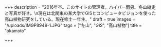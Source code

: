 +++
description = "2016年卒。このサイトの管理者。ハイパー雨男。冬山縦走と写真が好き。\n現在は北関東の某大学でGISとコンピュータビジョンを使った高山植物研究をしている。現在修士一年生。"
draft = true
images = "/uploads/IMGP8948-1.JPG"
tags = ["冬山", "GIS", "高山植物"]
title = "okamoto"

+++
